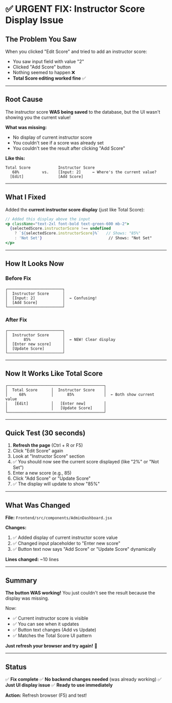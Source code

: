 # ✅ URGENT FIX: Instructor Score Display Issue

## The Problem You Saw

When you clicked "Edit Score" and tried to add an instructor score:
- You saw input field with value "2"
- Clicked "Add Score" button
- Nothing seemed to happen ❌
- **Total Score editing worked fine** ✅

---

## Root Cause

The instructor score **WAS being saved** to the database, but the UI wasn't showing you the current value!

**What was missing:**
- No display of current instructor score
- You couldn't see if a score was already set
- You couldn't see the result after clicking "Add Score"

**Like this:**
```
Total Score            Instructor Score
   68%          vs.    [Input: 2]     ← Where's the current value?
  [Edit]               [Add Score]
```

---

## What I Fixed

Added the **current instructor score display** (just like Total Score):

```jsx
// Added this display above the input
<p className="text-2xl font-bold text-green-600 mb-2">
  {selectedScore.instructorScore !== undefined 
    ? `${selectedScore.instructorScore}%`   // Shows: "85%"
    : 'Not Set'}                             // Shows: "Not Set"
</p>
```

---

## How It Looks Now

### Before Fix
```
┌────────────────────────┐
│  Instructor Score      │
│  [Input: 2]            │  ← Confusing!
│  [Add Score]           │
└────────────────────────┘
```

### After Fix
```
┌────────────────────────┐
│  Instructor Score      │
│       85%              │  ← NEW! Clear display
│  [Enter new score]     │
│  [Update Score]        │
└────────────────────────┘
```

---

## Now It Works Like Total Score

```
┌──────────────────────────────────────────┐
│  Total Score      │  Instructor Score    │
│     68%           │      85%             │  ← Both show current value
│   [Edit]          │   [Enter new]        │
│                   │   [Update Score]     │
└──────────────────────────────────────────┘
```

---

## Quick Test (30 seconds)

1. **Refresh the page** (Ctrl + R or F5)
2. Click "Edit Score" again
3. Look at "Instructor Score" section
4. ✅ You should now see the current score displayed (like "2%" or "Not Set")
5. Enter a new score (e.g., 85)
6. Click "Add Score" or "Update Score"
7. ✅ The display will update to show "85%"

---

## What Was Changed

**File:** `Frontend/src/components/AdminDashboard.jsx`

**Changes:**
1. ✅ Added display of current instructor score value
2. ✅ Changed input placeholder to "Enter new score"
3. ✅ Button text now says "Add Score" or "Update Score" dynamically

**Lines changed:** ~10 lines

---

## Summary

**The button WAS working!** You just couldn't see the result because the display was missing.

Now:
- ✅ Current instructor score is visible
- ✅ You can see when it updates
- ✅ Button text changes (Add vs Update)
- ✅ Matches the Total Score UI pattern

**Just refresh your browser and try again!** 🎉

---

## Status

✅ **Fix complete**
✅ **No backend changes needed** (was already working)
✅ **Just UI display issue**
✅ **Ready to use immediately**

**Action:** Refresh browser (F5) and test!
